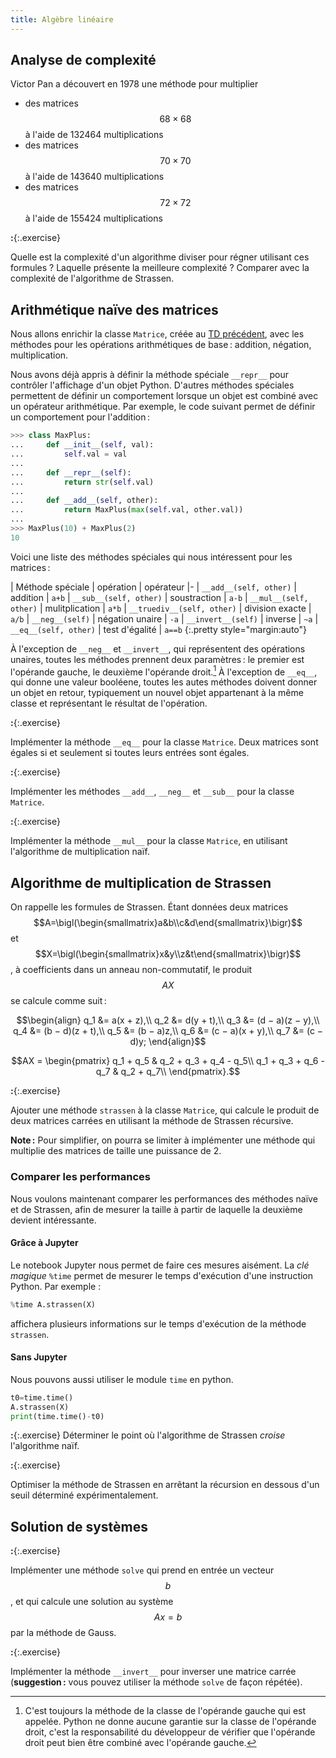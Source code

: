 ```yaml
---
title: Algèbre linéaire
---
```


## Analyse de complexité

Victor Pan a découvert en 1978 une méthode pour multiplier
- des matrices $$68 × 68$$ à l'aide de 132464 multiplications
- des matrices $$70 × 70$$ à l'aide de 143640 multiplications
- des matrices $$72 × 72$$ à l'aide de 155424 multiplications

**:**{:.exercise} 

Quelle est la complexité d'un algorithme diviser pour régner utilisant ces formules ? 
Laquelle présente la meilleure complexité ?
Comparer avec la complexité de l'algorithme de Strassen.


## Arithmétique naïve des matrices

Nous allons enrichir la classe `Matrice`, créée au [TD précédent](graphes2), avec les méthodes pour les opérations arithmétiques de base : addition, négation, multiplication.

Nous avons déjà appris à définir la méthode spéciale `__repr__` pour contrôler l'affichage d'un objet Python. D'autres méthodes spéciales permettent de définir un comportement lorsque un objet est combiné avec un opérateur arithmétique.  Par exemple, le code suivant permet de définir un comportement pour l'addition :

~~~python
>>> class MaxPlus:
...     def __init__(self, val):
...         self.val = val
... 
...     def __repr__(self):
...         return str(self.val)
... 
...     def __add__(self, other):
...         return MaxPlus(max(self.val, other.val))
... 
>>> MaxPlus(10) + MaxPlus(2)
10
~~~

Voici une liste des méthodes spéciales qui nous intéressent pour les matrices :

| Méthode spéciale | opération | opérateur
|-
| `__add__(self, other)` | addition | `a+b`
| `__sub__(self, other)` | soustraction | `a-b`
| `__mul__(self, other)` | mulitplication | `a*b`
| `__truediv__(self, other)` | division exacte | `a/b`
| `__neg__(self)` | négation unaire | `-a`
| `__invert__(self)` | inverse | `~a`
| `__eq__(self, other)` | test d'égalité | `a==b`
{:.pretty style="margin:auto"}

À l'exception de `__neg__` et `__invert__`, qui représentent des opérations unaires, toutes les méthodes prennent deux paramètres : le premier est l'opérande gauche, le deuxième l'opérande droit.[^operands] À l'exception de `__eq__`, qui donne une valeur booléene, toutes les autes méthodes doivent donner un objet en retour, typiquement un nouvel objet appartenant à la même classe et représentant le résultat de l'opération.

[^operands]: C'est toujours la méthode de la classe de l'opérande gauche qui est appelée. Python ne donne aucune garantie sur la classe	de l'opérande droit, c'est la responsabilité du développeur de vérifier que l'opérande droit peut bien être combiné avec l'opérande gauche.

**:**{:.exercise} 

Implémenter la méthode `__eq__` pour la classe `Matrice`. Deux matrices sont égales si et seulement si toutes leurs entrées sont égales.

**:**{:.exercise}

Implémenter les méthodes `__add__`, `__neg__` et `__sub__` pour la classe `Matrice`.

**:**{:.exercise} 

Implémenter la méthode `__mul__` pour la classe `Matrice`, en utilisant l'algorithme de multiplication naïf.

## Algorithme de multiplication de Strassen

On rappelle les formules de Strassen. Étant données deux matrices $$A=\bigl(\begin{smallmatrix}a&b\\c&d\end{smallmatrix}\bigr)$$ et $$X=\bigl(\begin{smallmatrix}x&y\\z&t\end{smallmatrix}\bigr)$$, à coefficients dans un anneau non-commutatif, le produit $$AX$$ se calcule comme suit :

$$\begin{align}
q_1 &= a(x + z),\\
q_2 &= d(y + t),\\
q_3 &= (d − a)(z − y),\\
q_4 &= (b − d)(z + t),\\
q_5 &= (b − a)z,\\
q_6 &= (c − a)(x + y),\\
q_7 &= (c − d)y;
\end{align}$$

$$AX = \begin{pmatrix}
q_1 + q_5 & q_2 + q_3 + q_4 - q_5\\
q_1 + q_3 + q_6 - q_7 & q_2 + q_7\\
\end{pmatrix}.$$

**:**{:.exercise}

Ajouter une méthode `strassen` à la classe `Matrice`, qui calcule le produit de deux matrices carrées en utilisant la méthode de Strassen récursive.

**Note :** Pour simplifier, on pourra se limiter à implémenter une méthode qui multiplie des matrices de taille une puissance de 2.

### Comparer les performances

Nous voulons maintenant comparer les performances des méthodes naïve et de Strassen, afin de mesurer la taille à partir de laquelle la deuxième devient intéressante.

#### Grâce à Jupyter

Le notebook Jupyter nous permet de faire ces mesures aisément. La *clé magique* `%time` permet de mesurer le temps d'exécution d'une instruction Python. Par exemple :

~~~python
%time A.strassen(X)
~~~

affichera plusieurs informations sur le temps d'exécution de la méthode `strassen`.

#### Sans Jupyter

Nous pouvons aussi utiliser le module `time` en python.

~~~python
t0=time.time()
A.strassen(X)
print(time.time()-t0)
~~~

**:**{:.exercise}
Déterminer le point où l'algorithme de Strassen *croise* l'algorithme naïf.

**:**{:.exercise}

Optimiser la méthode de Strassen en arrêtant la récursion en dessous d'un seuil déterminé expérimentalement.

## Solution de systèmes

**:**{:.exercise} 

Implémenter une méthode `solve` qui prend en entrée un vecteur $$b$$, et qui calcule une solution au système $$Ax=b$$ par la méthode de Gauss.

**:**{:.exercise}

Implémenter la méthode `__invert__` pour inverser une matrice carrée (**suggestion :** vous pouvez utiliser la méthode
`solve` de façon répétée).
